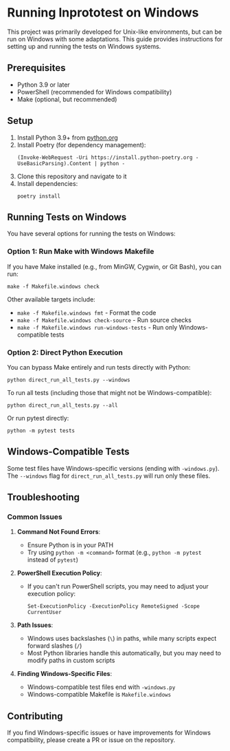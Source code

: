 # Running lnprototest on Windows

This project was primarily developed for Unix-like environments, but can be run on Windows with some adaptations. This guide provides instructions for setting up and running the tests on Windows systems.

## Prerequisites

- Python 3.9 or later
- PowerShell (recommended for Windows compatibility)
- Make (optional, but recommended)

## Setup

1. Install Python 3.9+ from [python.org](https://www.python.org/downloads/)
2. Install Poetry (for dependency management):
   ```
   (Invoke-WebRequest -Uri https://install.python-poetry.org -UseBasicParsing).Content | python -
   ```
3. Clone this repository and navigate to it
4. Install dependencies:
   ```
   poetry install
   ```

## Running Tests on Windows

You have several options for running the tests on Windows:

### Option 1: Run Make with Windows Makefile

If you have Make installed (e.g., from MinGW, Cygwin, or Git Bash), you can run:

```
make -f Makefile.windows check
```

Other available targets include:
- `make -f Makefile.windows fmt` - Format the code
- `make -f Makefile.windows check-source` - Run source checks
- `make -f Makefile.windows run-windows-tests` - Run only Windows-compatible tests

### Option 2: Direct Python Execution

You can bypass Make entirely and run tests directly with Python:

```
python direct_run_all_tests.py --windows
```

To run all tests (including those that might not be Windows-compatible):
```
python direct_run_all_tests.py --all
```

Or run pytest directly:
```
python -m pytest tests
```

## Windows-Compatible Tests

Some test files have Windows-specific versions (ending with `-windows.py`). The `--windows` flag for `direct_run_all_tests.py` will run only these files.

## Troubleshooting

### Common Issues

1. **Command Not Found Errors**:
   - Ensure Python is in your PATH
   - Try using `python -m <command>` format (e.g., `python -m pytest` instead of `pytest`)

2. **PowerShell Execution Policy**:
   - If you can't run PowerShell scripts, you may need to adjust your execution policy:
     ```
     Set-ExecutionPolicy -ExecutionPolicy RemoteSigned -Scope CurrentUser
     ```

3. **Path Issues**:
   - Windows uses backslashes (`\`) in paths, while many scripts expect forward slashes (`/`)
   - Most Python libraries handle this automatically, but you may need to modify paths in custom scripts

4. **Finding Windows-Specific Files**:
   - Windows-compatible test files end with `-windows.py`
   - Windows-compatible Makefile is `Makefile.windows`

## Contributing

If you find Windows-specific issues or have improvements for Windows compatibility, please create a PR or issue on the repository. 